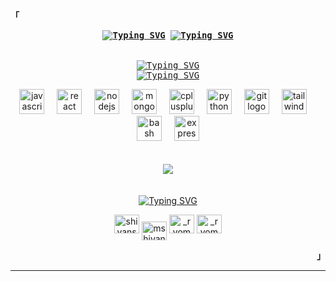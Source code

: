 <p align="left"><strong><samp>「</samp></strong></p>
    <p align="center">
      <samp>
            <b>
            <a href="https://git.io/typing-svg"><img src="https://readme-typing-svg.herokuapp.com?font=Fira+Code&pause=1000&color=E6EDF3&center=true&vCenter=true&repeat=false&random=false&width=435&lines=Hello+There!+I'm+Shivanshu" alt="Typing SVG" /></a>
            <a href="https://git.io/typing-svg"><img src="https://readme-typing-svg.herokuapp.com?font=Fira+Code&pause=1000&color=E6EDF3&center=true&vCenter=true&repeat=false&random=false&width=435&lines=Passionate+Web+developer+from+India" alt="Typing SVG" /></a>
            </b>
        <br>
        <br>
        <br>
            <a href="https://git.io/typing-svg"><img src="https://readme-typing-svg.herokuapp.com?font=Fira+Code&pause=1000&color=BC83E3&center=true&vCenter=true&repeat=false&random=false&width=435&lines=%E3%80%8C%E6%9C%AC+%E7%89%A9+%E3%81%AE+%E6%9F%94+%E8%A1%93+%E3%82%92+%E8%A6%8B+%E3%81%9B+%E3%81%A6+%E3%82%84+%E3%82%8B%E3%80%8D" alt="Typing SVG" /></a>
        <br>
            <a href="https://git.io/typing-svg"><img src="https://readme-typing-svg.herokuapp.com?font=Fira+Code&pause=1000&color=E6EDF3&center=true&vCenter=true&repeat=false&random=false&width=435&separator=%3C&lines=Languages+and+Tools+;)" alt="Typing SVG" /></a>
        <br>

<div align="center">
    <img src="https://cdn.jsdelivr.net/gh/devicons/devicon/icons/javascript/javascript-original.svg" height="40" alt="javascript logo"  />
    <img width="12" />
    <img src="https://cdn.jsdelivr.net/gh/devicons/devicon/icons/react/react-original.svg" height="40" alt="react logo"  />
    <img width="12" />
    <img src="https://cdn.jsdelivr.net/gh/devicons/devicon/icons/nodejs/nodejs-original.svg" height="40" alt="nodejs logo"  />
    <img width="12" />
    <img src="https://cdn.jsdelivr.net/gh/devicons/devicon/icons/mongodb/mongodb-original.svg" height="40" alt="mongodb logo"  />
    <img width="12" />
    <img src="https://cdn.jsdelivr.net/gh/devicons/devicon/icons/cplusplus/cplusplus-original.svg" height="40" alt="cplusplus logo"  />
    <img width="12" />
    <img src="https://cdn.jsdelivr.net/gh/devicons/devicon/icons/python/python-original.svg" height="40" alt="python logo"  />
    <img width="12" />
    <img src="https://cdn.jsdelivr.net/gh/devicons/devicon/icons/git/git-original.svg" height="40" alt="git logo"  />
    <img width="12" />
    <img src="https://cdn.jsdelivr.net/gh/devicons/devicon/icons/tailwindcss/tailwindcss-original-wordmark.svg" height="40" alt="tailwindcss logo"  />
    <img width="12" />
    <img src="https://cdn.jsdelivr.net/gh/devicons/devicon/icons/bash/bash-original.svg" height="40" alt="bash logo"  />
    <img width="12" />
    <img src="https://cdn.jsdelivr.net/gh/devicons/devicon/icons/express/express-original.svg" height="40" alt="express logo"  />
</div>
<br>
<br>

<div align="center">
<img align="center" src="https://github-readme-stats.vercel.app/api/top-langs/?username=ryomensukuna2003&show_icons=true&theme=dracula&layout=compact&hide=html,roff,css" />
</div>

<br>
<br>
<div align="center">
  <a href="https://git.io/typing-svg"><img src="https://readme-typing-svg.herokuapp.com?font=Fira+Code&pause=1000&color=E6EDF3&center=true&vCenter=true&repeat=false&random=false&width=435&lines=Connect+with+me" alt="Typing SVG" /></a>
  <p>
    <a href="https://linkedin.com/in/shivanshu-" target="blank"><img src="https://raw.githubusercontent.com/rahuldkjain/github-profile-readme-generator/master/src/images/icons/Social/linked-in-alt.svg" alt="shivanshu-" height="30" width="40" /></a>
    <a href="https://www.codechef.com/users/mshivanshu1264" target="blank"><img align="center" src="https://cdn.jsdelivr.net/npm/simple-icons@3.1.0/icons/codechef.svg" alt="mshivanshu1264" height="30" width="40" /></a>
    <a href="https://www.hackerrank.com/_ryomen_sukuna" target="blank"><img src="https://raw.githubusercontent.com/rahuldkjain/github-profile-readme-generator/master/src/images/icons/Social/hackerrank.svg" alt="_ryomen_sukuna" height="30" width="40" /></a>
    <a href="https://codeforces.com/profile/_ryomen_sukuna" target="blank"><img src="https://raw.githubusercontent.com/rahuldkjain/github-profile-readme-generator/master/src/images/icons/Social/codeforces.svg" alt="_ryomen_sukuna" height="30" width="40" /></a>

  </p>
</div>
  
</a></p>
<p align="right"><strong><samp>」</samp></strong></p>

****

